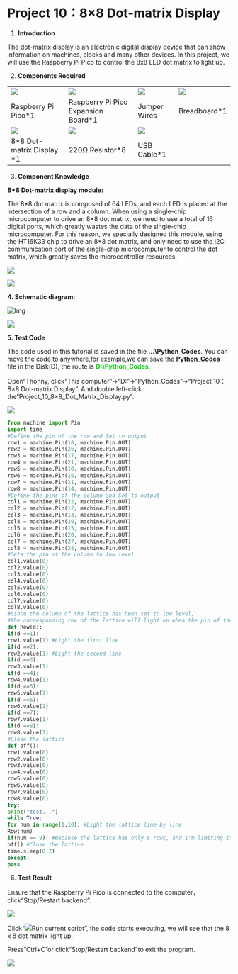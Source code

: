 # Project 10：8×8 Dot-matrix Display

1.  **Introduction**

The dot-matrix display is an electronic digital display device that can show information on machines, clocks and many other devices. In this project, we will use the Raspberry Pi Pico to control the 8x8 LED dot matrix to light up.

2.  **Components Required**

<table>
<tbody>
<tr class="odd">
<td><img src="https://raw.githubusercontent.com/keyestudio/KS3025-KS3025F-Keyestudio-Raspberry-Pi-Pico-Learning-Kit-Complete-Edition-Raspberry-Pi/master/media/b18fe281156b29c44796f72222718d58.jpeg"  /></td>
<td><img src="https://raw.githubusercontent.com/keyestudio/KS3025-KS3025F-Keyestudio-Raspberry-Pi-Pico-Learning-Kit-Complete-Edition-Raspberry-Pi/master/media/bbed91c0b45fcafc7e7163bfeabf68f9.png"  /></td>
<td><img src="https://raw.githubusercontent.com/keyestudio/KS3025-KS3025F-Keyestudio-Raspberry-Pi-Pico-Learning-Kit-Complete-Edition-Raspberry-Pi/master/media/e9a8d050105397bb183512fb4ffdd2f6.png"  /></td>
<td><img src="https://raw.githubusercontent.com/keyestudio/KS3025-KS3025F-Keyestudio-Raspberry-Pi-Pico-Learning-Kit-Complete-Edition-Raspberry-Pi/master/media/e380dd26e4825be9a768973802a55fe6.png"  /></td>
</tr>
<tr class="even">
<td>Raspberry Pi Pico*1</td>
<td>Raspberry Pi Pico Expansion Board*1</td>
<td>Jumper Wires</td>
<td>Breadboard*1</td>
</tr>
<tr class="odd">
<td><img src="https://raw.githubusercontent.com/keyestudio/KS3025-KS3025F-Keyestudio-Raspberry-Pi-Pico-Learning-Kit-Complete-Edition-Raspberry-Pi/master/media/d226a1f3c801ac78321f0692143c853e.png"/></td>
<td><img src="https://raw.githubusercontent.com/keyestudio/KS3025-KS3025F-Keyestudio-Raspberry-Pi-Pico-Learning-Kit-Complete-Edition-Raspberry-Pi/master/media/098a2730d0b0a2a4b2079e0fc87fd38b.png" /></td>
<td><img src="https://raw.githubusercontent.com/keyestudio/KS3025-KS3025F-Keyestudio-Raspberry-Pi-Pico-Learning-Kit-Complete-Edition-Raspberry-Pi/master/media/7dcbd02995be3c142b2f97df7f7c03ce.png" /></td>
<td></td>
</tr>
<tr class="even">
<td>8*8 Dot-matrix Display *1</td>
<td>220Ω Resistor*8</td>
<td>USB Cable*1</td>
<td></td>
</tr>
</tbody>
</table>

3.  **Component Knowledge**

**8\*8 Dot-matrix display module:**

The 8\*8 dot matrix is composed of 64 LEDs, and each LED is placed at the intersection of a row and a column. When using a single-chip microcomputer to drive an 8\*8 dot matrix, we need to use a total of 16 digital ports, which greatly wastes the data of the single-chip microcomputer. For this reason, we specially designed this module, using the HT16K33 chip to drive an 8\*8 dot matrix, and only need to use the I2C communication port of the single-chip microcomputer to control the dot matrix, which greatly saves the microcontroller resources.

![](../media/69c719a7898907ab32f089f0cbbaff13.png)

![](../media/bcfa2498367eaf9c7733da15af32eae7.png)

**4. Schematic diagram:**

![Img](./media/img-20231025164046.png)

![](../media/094a47e28b2c735ab475ede10c0deb43.png)

**5. Test Code**

The code used in this tutorial is saved in the file **...\\Python_Codes**. You can move the code to anywhere,for example,we can save the **Python_Codes** file in the Disk(D), the route is <span style="color: rgb(0, 209, 0);">**D:\\Python_Codes**</span>.

Open“Thonny, click“This computer”→“D:”→“Python_Codes”→“Project 10：8×8 Dot-matrix Display”. And double left-click the“Project\_10\_8×8\_Dot\_Matrix\_Display.py”.

![](../media/33278d3cbc3b0cb185963a1d5e50e209.png)

```python
from machine import Pin
import time
#Define the pin of the row and Set to output
row1 = machine.Pin(18, machine.Pin.OUT)
row2 = machine.Pin(26, machine.Pin.OUT)
row3 = machine.Pin(17, machine.Pin.OUT)
row4 = machine.Pin(21, machine.Pin.OUT)
row5 = machine.Pin(10, machine.Pin.OUT)
row6 = machine.Pin(16, machine.Pin.OUT)
row7 = machine.Pin(11, machine.Pin.OUT)
row8 = machine.Pin(14, machine.Pin.OUT)
#Define the pins of the column and Set to output
col1 = machine.Pin(22, machine.Pin.OUT)
col2 = machine.Pin(12, machine.Pin.OUT)
col3 = machine.Pin(13, machine.Pin.OUT)
col4 = machine.Pin(19, machine.Pin.OUT)
col5 = machine.Pin(15, machine.Pin.OUT)
col6 = machine.Pin(20, machine.Pin.OUT)
col7 = machine.Pin(27, machine.Pin.OUT)
col8 = machine.Pin(28, machine.Pin.OUT)
#Sets the pin of the column to low level
col1.value(0)
col2.value(0)
col3.value(0)
col4.value(0)
col5.value(0)
col6.value(0)
col7.value(0)
col8.value(0)
#Since the column of the lattice has been set to low level,
#the corresponding row of the lattice will light up when the pin of the row is at high level
def Row(d):
if(d ==1):
row1.value(1) #Light the first line
if(d ==2):
row2.value(1) #Light the second line
if(d ==3):
row3.value(1)
if(d ==4):
row4.value(1)
if(d ==5):
row5.value(1)
if(d ==6):
row6.value(1)
if(d ==7):
row7.value(1)
if(d ==8):
row8.value(1)
#Close the lattice
def off():
row1.value(0)
row2.value(0)
row3.value(0)
row4.value(0)
row5.value(0)
row6.value(0)
row7.value(0)
row8.value(0)
try:
print("test...")
while True:
for num in range(1,10): #Light the lattice line by line
Row(num)
if(num == 9): #Because the lattice has only 8 rows, and I'm limiting it here, is equal to 9
off() #Close the lattice
time.sleep(0.2)
except:
pass
```

6. **Test Result**

Ensure that the Raspberry Pi Pico is connected to the computer，click“Stop/Restart backend”.

![](../media/ec13ca4c27150f017b137bc4f29be85f.png)

Click“![](../media/da852227207616ccd9aff28f19e02690.png)Run current script”, the code starts executing, we will see that the 8 x 8 dot matrix light up.

Press“Ctrl+C”or click“Stop/Restart backend”to exit the program.

![](../media/4c6a34449ed88971e6d48c9b8fa201f7.png)
